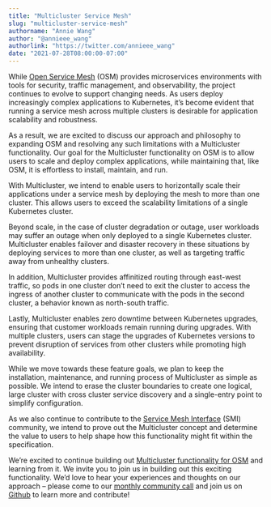 ```yaml
---
title: "Multicluster Service Mesh"
slug: "multicluster-service-mesh"
authorname: "Annie Wang"
author: "@annieee_wang"
authorlink: "https://twitter.com/annieee_wang"
date: "2021-07-28T08:00:00-07:00"
---
```



While [Open Service Mesh](https://openservicemesh.io/) (OSM) provides microservices environments with tools for security, traffic management, and observability, the project continues to evolve to support changing needs. As users deploy increasingly complex applications to Kubernetes, it’s become evident that running a service mesh across multiple clusters is desirable for application scalability and robustness. 

<!--more-->

As a result, we are excited to discuss our approach and philosophy to expanding OSM and resolving any such limitations with a Multicluster functionality. Our goal for the Multicluster functionality on OSM is to allow users to scale and deploy complex applications, while maintaining that, like OSM, it is effortless to install, maintain, and run. 

With Multicluster, we intend to enable users to horizontally scale their applications under a service mesh by deploying the mesh to more than one cluster. This allows users to exceed the scalability limitations of a single Kubernetes cluster. 

Beyond scale, in the case of cluster degradation or outage, user workloads may suffer an outage when only deployed to a single Kubernetes cluster. Multicluster enables failover and disaster recovery in these situations by deploying services to more than one cluster, as well as targeting traffic away from unhealthy clusters. 

In addition, Multicluster provides affinitized routing through east-west traffic, so pods in one cluster don’t need to exit the cluster to access the ingress of another cluster to communicate with the pods in the second cluster, a behavior known as north-south traffic. 

Lastly, Multicluster enables zero downtime between Kubernetes upgrades, ensuring that customer workloads remain running during upgrades. With multiple clusters, users can stage the upgrades of Kubernetes versions to prevent disruption of services from other clusters while promoting high availability.

While we move towards these feature goals, we plan to keep the installation, maintenance, and running process of Multicluster as simple as possible. We intend to erase the cluster boundaries to create one logical, large cluster with cross cluster service discovery and a single-entry point to simplify configuration. 

As we also continue to contribute to the [Service Mesh Interface](https://smi-spec.io/) (SMI) community, we intend to prove out the Multicluster concept and determine the value to users to help shape how this functionality might fit within the specification. 

We’re excited to continue building out [Multicluster functionality for OSM](https://github.com/openservicemesh/osm/issues/3456) and learning from it. We invite you to join us in building out this exciting functionality. We’d love to hear your experiences and thoughts on our approach – please come to our [monthly community call](https://github.com/openservicemesh/osm#community) and join us on [Github](https://github.com/openservicemesh/osm#readme) to learn more and contribute! 
